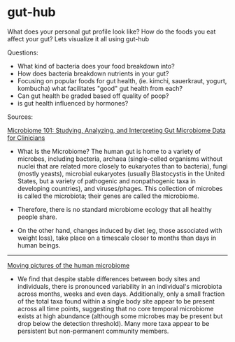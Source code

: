 # gut-hub
What does your personal gut profile look like? How do the foods you eat affect your gut? Lets visualize it all using gut-hub


Questions: 

* What kind of bacteria does your food breakdown into?
* How does bacteria breakdown nutrients in your gut?
* Focusing on popular foods for gut health, (ie. kimchi, sauerkraut, yogurt, kombucha) what facilitates "good" gut health from each?
* Can gut health be graded based off quality of poop?
* is gut health influenced by hormones?

Sources: 

[Microbiome 101: Studying, Analyzing, and Interpreting Gut Microbiome Data for Clinicians](https://www.ncbi.nlm.nih.gov/pmc/articles/PMC6391518/)

* What Is the Microbiome?
The human gut is home to a variety of microbes, including bacteria, archaea (single-celled organisms without nuclei that are related more closely to eukaryotes than to bacteria), fungi (mostly yeasts), microbial eukaryotes (usually Blastocystis in the United States, but a variety of pathogenic and nonpathogenic taxa in developing countries), and viruses/phages. This collection of microbes is called the microbiota; their genes are called the microbiome.

* Therefore, there is no standard microbiome ecology that all healthy people share. 

* On the other hand, changes induced by diet (eg, those associated with weight loss), take place on a timescale closer to months than days in human beings.

---

[Moving pictures of the human microbiome](https://www.ncbi.nlm.nih.gov/pmc/articles/PMC3271711/)

* We find that despite stable differences between body sites and individuals, there is pronounced variability in an individual's microbiota across months, weeks and even days. Additionally, only a small fraction of the total taxa found within a single body site appear to be present across all time points, suggesting that no core temporal microbiome exists at high abundance (although some microbes may be present but drop below the detection threshold). Many more taxa appear to be persistent but non-permanent community members.
